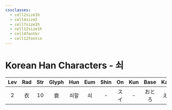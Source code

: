 ```yaml
---
cssclasses:
  - cell2size1h
  - cell4size2
  - cell7size1h
  - cell12size1h
  - cell4fontkr
  - cell12fontcn
---
```


# Korean Han Characters - 쇠

| Lev | Rad | Str | Glyph | Hun | Eum | Shin | On  | Kun | Base | Kana | Simp |  Man  |  Can  | Viet |
| :-: | :-: | :-: | :---: | :-: | :-: | :--: | :-: | :-: | :--: | :--: | :--: | :---: | :---: | :--: |
|  2  |  衣  | 10  |   衰   | 쇠할  |  쇠  |  -   | スイ  |  -  | おとろ  |  える  |  -   | shuāi | seoi1 | suy  |
